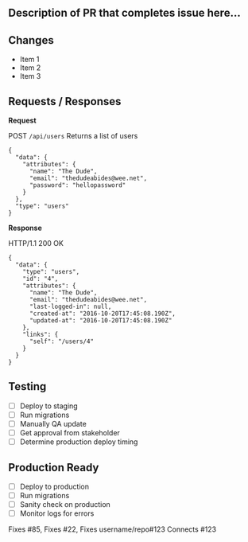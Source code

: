 ## Description of PR that completes issue here...

## Changes

- Item 1
- Item 2
- Item 3

## Requests / Responses

**Request**

POST `/api/users` Returns a list of users

```
{
  "data": {
    "attributes": {
      "name": "The Dude",
      "email": "thedudeabides@wee.net",
      "password": "hellopassword"
    }
  },
  "type": "users"
}
```

**Response**

HTTP/1.1 200 OK

```
{
  "data": {
    "type": "users",
    "id": "4",
    "attributes": {
      "name": "The Dude",
      "email": "thedudeabides@wee.net",
      "last-logged-in": null,
      "created-at": "2016-10-20T17:45:08.190Z",
      "updated-at": "2016-10-20T17:45:08.190Z"
    },
    "links": {
      "self": "/users/4"
    }
  }
}
```

## Testing

- [ ] Deploy to staging
- [ ] Run migrations
- [ ] Manually QA update
- [ ] Get approval from stakeholder
- [ ] Determine production deploy timing

## Production Ready

- [ ] Deploy to production
- [ ] Run migrations
- [ ] Sanity check on production
- [ ] Monitor logs for errors

Fixes #85, Fixes #22, Fixes username/repo#123
Connects #123

